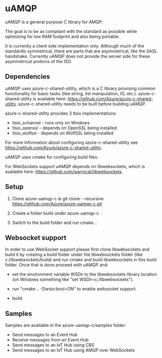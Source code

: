 # uAMQP

uAMQP is a general purpose C library for AMQP.

The goal is to be as compliant with the standard as possible while optimizing for low RAM footprint and also being portable.

It is currently a client side implementation only. Although much of the standardis symmetrical, there are parts that are asymmetrical, like the SASL handshake.
Currently uAMQP does not provide the server side for these asymmetrical protions of the ISO.

## Dependencies

uAMQP uses azure-c-shared-utility, which is a C library provising common functionality for basic tasks (like string, list manipulation, IO, etc.).
azure-c-shared-utility is available here: https://github.com/Azure/azure-c-shared-utility.
azure-c-shared-utility needs to be built before building uAMQP.

azure-c-shared-utility provides 3 tlsio implementations:
- tlsio_schannel - runs only on Windows
- tlsio_openssl - depends on OpenSSL being installed
- tlsio_wolfssl - depends on WolfSSL being installed 

For more information about configuring azure-c-shared-utility see https://github.com/Azure/azure-c-shared-utility.

uAMQP uses cmake for configuring build files.

For WebSockets support uAMQP depends on libwebsockets, which is available here: https://github.com/warmcat/libwebsockets.

## Setup

1. Clone azure-uamqp-c ie git clone --recursive https://github.com/Azure/azure-uamqp-c.git

2. Create a folder build under azure-uamqp-c

3. Switch to the build folder and run
   cmake ..

## Websocket support

In order to use WebSocket support please first clone libwebsockets and build it by creating a build folder under the libwebsockets folder (like c:/libwebsockets/build) and run cmake and build libwebsockets in this build folder.
Once that is done proceed with uAMQP and:

- set the environment variable WSDir to the libwebsockets library location (on Windows something like "set WSDir=c:/libwebsockets").

- run "cmake .. -Dwsio:bool=ON" to enable websocket support.

- build

## Samples

Samples are available in the azure-uamqp-c/samples folder:
- Send messages to an Event Hub
- Receive messages from an Event Hub
- Send messages to an IoT Hub using CBS
- Send messages to an IoT Hub using AMQP over WebSockets
